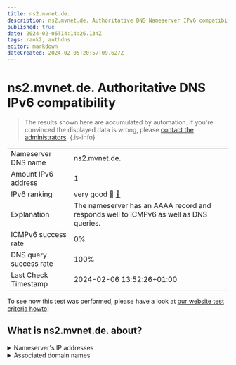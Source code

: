 ```yaml
---
title: ns2.mvnet.de.
description: ns2.mvnet.de. Authoritative DNS Nameserver IPv6 compatibility
published: true
date: 2024-02-06T14:14:26.134Z
tags: rank2, authdns
editor: markdown
dateCreated: 2024-02-05T20:57:09.627Z
---
```


# ns2.mvnet.de. Authoritative DNS IPv6 compatibility

> The results shown here are accumulated by automation. If you're convinced the displayed data is wrong, please [contact the administrators](/howto/chat). 
{.is-info}




|   |   |
| - | - |
| Nameserver DNS name | ns2.mvnet.de.
| Amount IPv6 address | 1
| IPv6 ranking | very good :2nd_place_medal: [🔗](/howto/ranking) |
| Explanation | The nameserver has an AAAA record and responds well to ICMPv6 as well as DNS queries. |
| ICMPv6 success rate | 0%|
| DNS query success rate | 100% |
| Last Check Timestamp | 2024-02-06 13:52:26+01:00 |

To see how this test was performed, please have a look at [our website test criteria howto](/howto/testcriteria/authdns)!


## What is ns2.mvnet.de. about?




<details>
<summary>Nameserver's IP addresses</summary>

2a02:1006:c000:0:195:145:109:51

</details>



<details>
<summary>Associated domain names</summary>

www.regierung-mv.de

</details>
